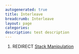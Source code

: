 ```yaml
---
autogenerated: true
title: Interleave
breadcrumb: Interleave
layout: page
categories: 
description: test description
---
```


1.  REDIRECT [Stack Manipulation](Stack_Manipulation "wikilink")
